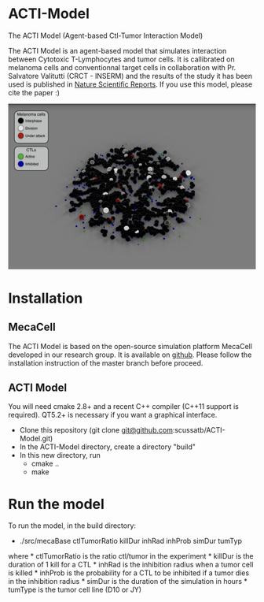 # ACTI-Model
The ACTI Model (Agent-based Ctl-Tumor Interaction Model) 

The ACTI Model is an agent-based model that simulates interaction between Cytotoxic T-Lymphocytes and tumor cells. It is callibrated on melanoma cells and conventionnal target cells in collaboration with Pr. Salvatore Valitutti (CRCT - INSERM) and the results of the study it has been used is published in [Nature Scientific Reports](https://www.nature.com/articles/s41598-019-48711-2). If you use this model, please cite the paper :)

![screenshot](https://github.com/scussatb/ACTI-Model/blob/master/screenshot.png)

# Installation
## MecaCell
The ACTI Model is based on the open-source simulation platform MecaCell developed in our research group. It is available on [github](https://github.com/jdisset/MecaCell). Please follow the installation instruction of the master branch before proceed.
## ACTI Model
You will need cmake 2.8+ and a recent C++ compiler (C++11 support is required). QT5.2+ is necessary if you want a graphical interface.
  * Clone this repository (git clone git@github.com:scussatb/ACTI-Model.git)
  * In the ACTI-Model directory, create a directory "build"
  * In this new directory, run 
    * cmake ..
    * make

# Run the model
To run the model, in the build directory:
  * ./src/mecaBase ctlTumorRatio killDur inhRad inhProb simDur tumTyp

where
    * ctlTumorRatio is the ratio ctl/tumor in the experiment
    * killDur is the duration of 1 kill for a CTL
    * inhRad is the inhibition radius when a tumor cell is killed
    * inhProb is the probability for a CTL to be inhibited if a tumor dies in the inhibition radius
    * simDur is the duration of the simulation in hours
    * tumType is the tumor cell line (D10 or JY)

